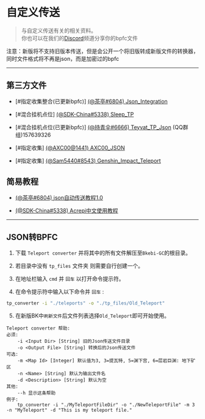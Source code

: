 # 自定义传送

> 与自定义传送有关的相关资料。    
你也可以在我们的[Discord](https://discord.com/channels/1026295403282436097/1064953611056058479)频道分享你的bpfc文件

注意：新版将不支持旧版本传送，但是会公开一个将旧版转成新版文件的转换器，同时文件格式将不再是json，而是加密过的bpfc

-----

## 第三方文件

- [#指定收集整合(已更新bpfc)] [ (@茶亭#6804) Json_Integration](https://github.com/Xcating/Json_Integration)

- [#混合挂机点位] [ (@SDK-China#5338) Sleep_TP](https://wwzb.lanzouf.com/invXS0lwy0yh)

- [#混合挂机点位(已更新bpfc)] [ (@持青伞#6666) Teyvat_TP_Json](https://github.com/chiqingsan/Teyvat_TP_Json) (QQ群组)157639326

- [#指定收集]  [ (@AXC00@1441) AXC00_JSON](https://github.com/AXC00/json)

- [#指定收集] [ (@Sam5440#8543) Genshin_Impact_Teleport](https://github.com/Sam5440/Genshin_Impact_Teleport)


## 简易教程

- [ (@茶亭#6804) json自动传送教程1.0](https://docs.qq.com/doc/DTFFHRXRlTWZ6ZFhh)

- [ (@SDK-China#5338) Acrepi中文使用教程](https://kdocs.cn/l/clbwQmVi3djK)

-----

## JSON转BPFC

1. 下载 `Teleport converter` 并将其中的所有文件解压至`Bkebi-GC`的根目录。

2. 若目录中没有 `tp_files` 文件夹 则需要自行创建一个。

3. 在地址栏输入 `cmd` 并 `回车` 以打开命令提示符。

4. 在命令提示符中输入以下命令并 `回车` :

```cmd
tp_converter -i "./teleports" -o "./tp_files/Old_Teleport"
```

5. 在新版BK中`刷新文件`后文件列表选择`Old_Teleport`即可开始使用。

```
Teleport converter 帮助:
必须:
    -i <Input Dir> [String] 旧的Json传送文件目录
    -o <Output File> [String] 转换后的Json传送文件
可选:
    -m <Map Id> [Integer] 默认值为3, 3=提瓦特, 5=渊下宫, 6=层岩巨渊: 地下矿区
    -n <Name> [String] 默认为输出文件名
    -d <Description> [String] 默认为空
其他:
    --h 显示这条帮助
例子:
    tp_converter -i "./MyTeleportFileDir" -o "./NewTeleportFile" -m 3 -n "MyTeleport" -d "This is my teleport file."
```
